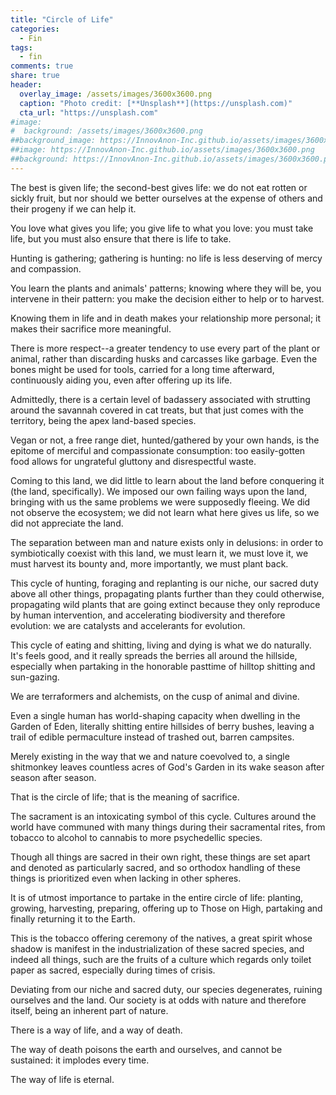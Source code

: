 ```yaml
---
title: "Circle of Life"
categories:
  - Fin
tags:
  - fin
comments: true
share: true
header:
  overlay_image: /assets/images/3600x3600.png
  caption: "Photo credit: [**Unsplash**](https://unsplash.com)"
  cta_url: "https://unsplash.com"
#image:
#  background: /assets/images/3600x3600.png
##background_image: https://InnovAnon-Inc.github.io/assets/images/3600x3600.png
##image: https://InnovAnon-Inc.github.io/assets/images/3600x3600.png
##background: https://InnovAnon-Inc.github.io/assets/images/3600x3600.png
---
```


The best     is given life;
the second-best gives life:
we do not eat rotten or sickly fruit,
but nor should we better ourselves
at the expense of others and their progeny
if we can help it.

You love what gives you life;
you give life to what you love:
you must take life, but you must
also ensure that there is life to take.

Hunting   is gathering;
gathering is hunting:
no life is less deserving
of mercy and compassion.

You learn the plants and animals' patterns;
knowing where they will be,
you intervene in their pattern:
you make the decision
either to help or to harvest.

Knowing them in life and in death
makes your relationship more personal;
it makes their sacrifice more meaningful.

There is more respect--a greater tendency
to use every part of the plant or animal,
rather than discarding husks and carcasses like garbage.
Even the bones might be used for tools,
carried for a long time afterward,
continuously aiding you, even after offering up its life.

Admittedly, there is a certain level of badassery
associated with strutting around the savannah
covered in cat treats, but that just comes with the
territory, being the apex land-based species.

Vegan or not, a free range diet,
hunted/gathered by your own hands,
is the epitome of merciful and compassionate consumption:
too easily-gotten food allows for ungrateful gluttony
and disrespectful waste.

Coming to this land, we did little to learn about the land
before conquering it (the land, specifically).
We imposed our own failing ways upon the land,
bringing with us the same problems we were supposedly fleeing.
We did not observe the ecosystem;
we did not learn what here gives us life,
so we did not appreciate the land.

The separation between man and nature exists only in delusions:
in order to symbiotically coexist with this land,
we must learn it, we must love it, we must harvest its bounty
and, more importantly, we must plant back.

This cycle of hunting, foraging and replanting
is our niche, our sacred duty above all other things,
propagating plants further than they could otherwise,
propagating wild plants that are going extinct because
they only reproduce by human intervention,
and accelerating biodiversity and therefore evolution:
we are catalysts and accelerants for evolution.

This cycle of eating and shitting,
living and dying is what we do naturally.
It's feels good, and it really spreads the berries
all around the hillside, especially when
partaking in the honorable pasttime of hilltop shitting
and sun-gazing.

We are         terraformers and alchemists,
on the cusp of animal       and divine.

Even a single human has world-shaping capacity
when dwelling in the Garden of Eden,
literally shitting entire hillsides of berry bushes,
leaving a trail of edible permaculture instead of
trashed out, barren campsites.

Merely existing in the way that we and nature coevolved to,
a single shitmonkey leaves countless acres of God's Garden
in its wake season after season after season.

That is the circle of life;
that is the meaning of sacrifice.

The sacrament is an intoxicating symbol of this cycle.
Cultures around the world have communed with many things
during their sacramental rites, from
tobacco to alcohol to cannabis to more psychedellic species.

Though all things are sacred in their own right,
these things are set apart and denoted as particularly sacred,
and so orthodox handling of these things is prioritized
even when lacking in other spheres.

It is of utmost importance to partake in the entire circle of life:
planting, growing, harvesting, preparing, offering up to Those on High,
partaking and finally returning it to the Earth.

This is the tobacco offering ceremony of the natives,
a great spirit whose shadow is manifest in the industrialization
of these sacred species, and indeed all things,
such are the fruits of a culture which regards only toilet paper as sacred,
especially during times of crisis.

Deviating from our niche and sacred duty,
our species degenerates,
ruining ourselves and the land.
Our society is at odds with nature and therefore itself,
being an inherent part of nature.

There is a way of life,
and a way of death.

The way of death poisons the earth and ourselves,
and cannot be sustained: it implodes every time.

The way of life is eternal.

